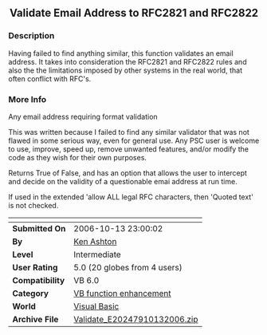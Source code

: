 ﻿<div align="center">

## Validate Email Address to RFC2821 and RFC2822


</div>

### Description

Having failed to find anything similar, this function validates an email address. It takes into consideration the RFC2821 and RFC2822 rules and also the the limitations imposed by other systems in the real world, that often conflict with RFC's.
 
### More Info
 
Any email address requiring format validation

This was written because I failed to find any similar validator that was not flawed in some serious way, even for general use. Any PSC user is welcome to use, improve, speed up, remove unwanted features, and/or modify the code as they wish for their own purposes.

Returns True of False, and has an option that allows the user to intercept and decide on the validity of a questionable emai address at run time.

If used in the extended 'allow ALL legal RFC characters, then 'Quoted text' is not checked.


<span>             |<span>
---                |---
**Submitted On**   |2006-10-13 23:00:02
**By**             |[Ken Ashton](https://github.com/Planet-Source-Code/PSCIndex/blob/master/ByAuthor/ken-ashton.md)
**Level**          |Intermediate
**User Rating**    |5.0 (20 globes from 4 users)
**Compatibility**  |VB 6\.0
**Category**       |[VB function enhancement](https://github.com/Planet-Source-Code/PSCIndex/blob/master/ByCategory/vb-function-enhancement__1-25.md)
**World**          |[Visual Basic](https://github.com/Planet-Source-Code/PSCIndex/blob/master/ByWorld/visual-basic.md)
**Archive File**   |[Validate\_E20247910132006\.zip](https://github.com/Planet-Source-Code/ken-ashton-validate-email-address-to-rfc2821-and-rfc2822__1-66763/archive/master.zip)








